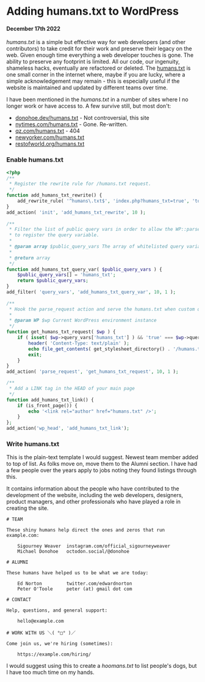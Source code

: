 # Adding humans.txt to WordPress
#### December 17th 2022

_humans.txt_ is a simple but effective way for web developers (and other contributors) to take credit for their work and preserve their legacy on the web. Given enough time everything a web developer touches is gone. The ability to preserve any footprint is limited. All our code, our ingenuity, shameless hacks, eventually are refactored or deleted. The [humans.txt](https://humanstxt.org/) is one small corner in the internet where, maybe if you are lucky, where a simple acknowledgement may remain - this is especially useful if the website is maintained and updated by different teams over time.

I have been mentioned in the _humans.txt_ in a number of sites where I no longer work or have access to. A few survive still, but most don't:

- [donohoe.dev/humans.txt](https://donohoe.dev/humans.txt) - Not controversial, this site
- [nytimes.com/humans.txt](https://nytimes.com/humans.txt) - Gone. Re-written.
- [qz.com/humans.txt](https://qz.com/humans.txt) - 404
- [newyorker.com/humans.txt](https://newyorker.com/humans.txt)
- [restofworld.org/humans.txt](https://restofworld.org/humans.txt)

### Enable humans.txt

```php
<?php
/**
 * Register the rewrite rule for /humans.txt request.
 */
function add_humans_txt_rewrite() {
	add_rewrite_rule( '^humans\.txt$', 'index.php?humans_txt=true', 'top' );
}
add_action( 'init', 'add_humans_txt_rewrite', 10 );
 
/**
 * Filter the list of public query vars in order to allow the WP::parse_request
 * to register the query variable.
 *
 * @param array $public_query_vars The array of whitelisted query variables.
 *
 * @return array
 */
function add_humans_txt_query_var( $public_query_vars ) {
	$public_query_vars[] = 'humans_txt';
	return $public_query_vars;
}
add_filter( 'query_vars', 'add_humans_txt_query_var', 10, 1 );
 
/**
 * Hook the parse_request action and serve the humans.txt when custom query variable is set to 'true'.
 *
 * @param WP $wp Current WordPress environment instance
 */
function get_humans_txt_request( $wp ) {
	if ( isset( $wp->query_vars['humans_txt'] ) && 'true' === $wp->query_vars['humans_txt'] ) {
		header( 'Content-Type: text/plain' );
		echo file_get_contents( get_stylesheet_directory() . '/humans.txt' );
		exit;
	}
}
add_action( 'parse_request', 'get_humans_txt_request', 10, 1 );

/**
 * Add a LINK tag in the HEAD of your main page
 */
function add_humans_txt_link() {
	if (is_front_page()) {
		echo '<link rel="author" href="humans.txt" />';
	}
};
add_action('wp_head', 'add_humans_txt_link');
```

### Write humans.txt

This is the plain-text template I would suggest. Newest team member added to top of list. As folks move on, move them to the Alumni section. I have had a few people over the years apply to jobs noting they found listings through this.

It contains information about the people who have contributed to the development of the website, including the web developers, designers, product managers, and other professionals who have played a role in creating the site.

```
# TEAM

These shiny humans help direct the ones and zeros that run example.com:

    Sigourney Weaver  instagram.com/official_sigourneyweaver
    Michael Donohoe   octodon.social/@donohoe

# ALUMNI

These humans have helped us to be what we are today:

    Ed Norton         twitter.com/edwardnorton
    Peter O'Toole     peter (at) gmail dot com

# CONTACT

Help, questions, and general support:

    hello@example.com

# WORK WITH US ＼( °□° )／

Come join us, we're hiring (sometimes): 

    https://example.com/hiring/

```

I would suggest using this to create a _hoomans.txt_ to list people's dogs, but I have too much time on my hands.
